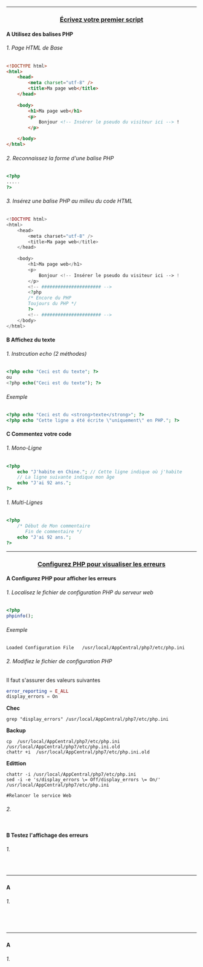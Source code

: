 ------------------------------------------------------------------------------------------------------------------------------------------
### <p align='center'> [Écrivez votre premier script](https://openclassrooms.com/fr/courses/918836-concevez-votre-site-web-avec-php-et-mysql/4238116-ecrivez-votre-premier-script)</p>

#### A Utilisez des balises PHP
###### 1. Page HTML de Base
```html
<!DOCTYPE html>
<html>
    <head>
        <meta charset="utf-8" />
        <title>Ma page web</title>
    </head>
    
    <body>
        <h1>Ma page web</h1>
        <p>
            Bonjour <!-- Insérer le pseudo du visiteur ici --> !
        </p>

    </body>
</html>
```
###### 2. Reconnaissez la forme d'une balise PHP
```php
<?php
.....
?>
```

###### 3. Insérez une balise PHP au milieu du code HTML
```php
<!DOCTYPE html>
<html>
    <head>
        <meta charset="utf-8" />
        <title>Ma page web</title>
    </head>
    
    <body>
        <h1>Ma page web</h1>
        <p>
            Bonjour <!-- Insérer le pseudo du visiteur ici --> !
        </p>
        <!-- ###################### -->        
        <?php
        /* Encore du PHP
        Toujours du PHP */
        ?>
        <!-- ###################### -->        
    </body>
</html>
```

#### B Affichez du texte
###### 1. Instrcution echo (2 méthodes)
```php
<?php echo "Ceci est du texte"; ?>
ou
<?php echo("Ceci est du texte"); ?>
```
###### Exemple
```php
<?php echo "Ceci est du <strong>texte</strong>"; ?>
<?php echo "Cette ligne a été écrite \"uniquement\" en PHP."; ?>
```

#### C Commentez votre code
###### 1. Mono-Ligne
```php
<?php
    echo "J'habite en Chine."; // Cette ligne indique où j'habite
    // La ligne suivante indique mon âge
    echo "J'ai 92 ans.";
?>
```

###### 1. Multi-Lignes
```php
<?php
    /* Début de Mon commentaire
       Fin de commentaire */
    echo "J'ai 92 ans.";
?>
```



------------------------------------------------------------------------------------------------------------------------------------------
### <p align='center'> [Configurez PHP pour visualiser les erreurs](https://openclassrooms.com/fr/courses/918836-concevez-votre-site-web-avec-php-et-mysql/4238821-configurez-php-pour-visualiser-les-erreurs)</p>


#### A Configurez PHP pour afficher les erreurs
###### 1. Localisez le fichier de configuration PHP du serveur web
```php
<?php
phpinfo();
```
###### Exemple
```
Loaded Configuration File	/usr/local/AppCentral/php7/etc/php.ini
```

###### 2. Modifiez le fichier de configuration PHP
Il faut s'assurer des valeurs suivantes
```php
error_reporting = E_ALL
display_errors = On
```

**Chec**
```console
grep "display_errors" /usr/local/AppCentral/php7/etc/php.ini
```

**Backup**
```console
cp  /usr/local/AppCentral/php7/etc/php.ini /usr/local/AppCentral/php7/etc/php.ini.old
chattr +i  /usr/local/AppCentral/php7/etc/php.ini.old
```

**Edittion**
```console
chattr -i /usr/local/AppCentral/php7/etc/php.ini
sed -i -e 's/display_errors \= Off/display_errors \= On/' /usr/local/AppCentral/php7/etc/php.ini

#Relancer le service Web
```



###### 2. 
```php

```






#### B Testez l'affichage des erreurs
###### 1. 
```html
```
```php
```

------------------------------------------------------------------------------------------------------------------------------------------
### <p align='center'> []()</p>

#### A 
###### 1. 
```html
```
```php
```
```css
```


------------------------------------------------------------------------------------------------------------------------------------------
### <p align='center'> []()</p>
#### A 
###### 1. 
```html
```
```php
```
```css
```
